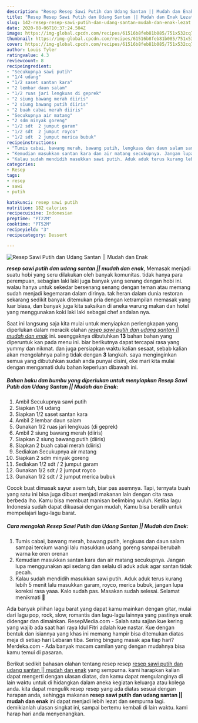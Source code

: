 ```yaml
---
description: "Resep Resep Sawi Putih dan Udang Santan || Mudah dan Enak Lezat"
title: "Resep Resep Sawi Putih dan Udang Santan || Mudah dan Enak Lezat"
slug: 142-resep-resep-sawi-putih-dan-udang-santan-mudah-dan-enak-lezat
date: 2020-08-06T10:37:24.504Z
image: https://img-global.cpcdn.com/recipes/61516b8feb81b085/751x532cq70/resep-sawi-putih-dan-udang-santan-mudah-dan-enak-foto-resep-utama.jpg
thumbnail: https://img-global.cpcdn.com/recipes/61516b8feb81b085/751x532cq70/resep-sawi-putih-dan-udang-santan-mudah-dan-enak-foto-resep-utama.jpg
cover: https://img-global.cpcdn.com/recipes/61516b8feb81b085/751x532cq70/resep-sawi-putih-dan-udang-santan-mudah-dan-enak-foto-resep-utama.jpg
author: Louis Tyler
ratingvalue: 4.3
reviewcount: 8
recipeingredient:
- "Secukupnya sawi putih"
- "1/4 udang"
- "1/2 saset santan kara"
- "2 lembar daun salam"
- "1/2 ruas jari lengkuas di geprek"
- "2 siung bawang merah diiris"
- "2 siung bawang putih diiris"
- "2 buah cabai merah diiris"
- "Secukupnya air matang"
- "2 sdm minyak goreng"
- "1/2 sdt  2 jumput garam"
- "1/2 sdt  2 jumput royco"
- "1/2 sdt  2 jumput merica bubuk"
recipeinstructions:
- "Tumis cabai, bawang merah, bawang putih, lengkuas dan daun salam sampai tercium wangi lalu masukkan udang goreng sampai berubah warna ke oren orenan"
- "Kemudian masukkan santan kara dan air matang secukupnya. Jangan lupa menggunakan api sedang dan selalu di aduk aduk agar santan tidak pecah."
- "Kalau sudah mendidih masukkan sawi putih. Aduk aduk terus kurang lebih 5 menit lalu masukkan garam, royco, merica bubuk, jangan lupa koreksi rasa yaaa. Kalo sudah pas. Masakan sudah selesai. Selamat menikmati 🤗"
categories:
- Resep
tags:
- resep
- sawi
- putih

katakunci: resep sawi putih 
nutrition: 182 calories
recipecuisine: Indonesian
preptime: "PT22M"
cooktime: "PT52M"
recipeyield: "3"
recipecategory: Dessert

---
```



![Resep Sawi Putih dan Udang Santan || Mudah dan Enak](https://img-global.cpcdn.com/recipes/61516b8feb81b085/751x532cq70/resep-sawi-putih-dan-udang-santan-mudah-dan-enak-foto-resep-utama.jpg)

<b><i>resep sawi putih dan udang santan || mudah dan enak</i></b>, Memasak menjadi suatu hobi yang seru dilakukan oleh banyak komunitas. tidak hanya para perempuan, sebagian laki laki juga banyak yang senang dengan hobi ini. walau hanya untuk sekedar bersenang senang dengan teman atau memang sudah menjadi kegemaran dalam dirinya. tak heran dalam dunia restoran sekarang sedikit banyak ditemukan pria dengan ketrampilan memasak yang luar biasa, dan banyak juga kita saksikan di aneka warung makan dan hotel yang menggunakan koki laki laki sebagai chef andalan nya.


Saat ini langsung saja kita mulai untuk menyiapkan perlengkapan yang diperlukan dalam meracik olahan <u><i>resep sawi putih dan udang santan || mudah dan enak</i></u> ini. seenggaknya dibutuhkan <b>13</b> bahan bahan yang diperuntuk kan pada menu ini. biar berikutnya dapat tercapai rasa yang yummy dan nikmat. dan juga persiapkan waktu kalian sesaat, sebab kalian akan mengolahnya paling tidak dengan <b>3</b> langkah. saya menginginkan semua yang dibutuhkan sudah anda punyai disini, oke mari kita mulai dengan mengamati dulu bahan keperluan dibawah ini.

<!--inarticleads1-->

##### Bahan baku dan bumbu yang diperlukan untuk menyiapkan Resep Sawi Putih dan Udang Santan || Mudah dan Enak:

1. Ambil Secukupnya sawi putih
1. Siapkan 1/4 udang
1. Siapkan 1/2 saset santan kara
1. Ambil 2 lembar daun salam
1. Gunakan 1/2 ruas jari lengkuas (di geprek)
1. Ambil 2 siung bawang merah (diiris)
1. Siapkan 2 siung bawang putih (diiris)
1. Siapkan 2 buah cabai merah (diiris)
1. Sediakan Secukupnya air matang
1. Siapkan 2 sdm minyak goreng
1. Sediakan 1/2 sdt / 2 jumput garam
1. Gunakan 1/2 sdt / 2 jumput royco
1. Gunakan 1/2 sdt / 2 jumput merica bubuk


Cocok buat dimasak sayur asem tuh, biar pas asemnya. Tapi, ternyata buah yang satu ini bisa juga dibuat menjadi makanan lain dengan cita rasa berbeda lho. Kamu bisa membuat manisan belimbing wuluh. Ketika lagu Indonesia sudah dapat dikuasai dengan mudah, Kamu bisa beralih untuk mempelajari lagu-lagu barat. 

<!--inarticleads2-->

##### Cara mengolah Resep Sawi Putih dan Udang Santan || Mudah dan Enak:

1. Tumis cabai, bawang merah, bawang putih, lengkuas dan daun salam sampai tercium wangi lalu masukkan udang goreng sampai berubah warna ke oren orenan
1. Kemudian masukkan santan kara dan air matang secukupnya. Jangan lupa menggunakan api sedang dan selalu di aduk aduk agar santan tidak pecah.
1. Kalau sudah mendidih masukkan sawi putih. Aduk aduk terus kurang lebih 5 menit lalu masukkan garam, royco, merica bubuk, jangan lupa koreksi rasa yaaa. Kalo sudah pas. Masakan sudah selesai. Selamat menikmati 🤗


Ada banyak pilihan lagu barat yang dapat kamu mainkan dengan gitar, mulai dari lagu pop, rock, slow, romantis dan lagu-lagu lainnya yang pastinya enak didengar dan dimainkan. ResepMedia.com - Salah satu sajian kue kering yang wajib ada saat hari raya Idul Fitri adalah kue nastar. Kue dengan bentuk dan isiannya yang khas ini memang hampir bisa ditemukan diatas meja di setiap hari Lebaran tiba. Sering bingung masak apa tiap hari? Merdeka.com - Ada banyak macam camilan yang dengan mudahnya bisa kamu temui di pasaran. 

Berikut sedikit bahasan olahan tentang resep resep <u>resep sawi putih dan udang santan || mudah dan enak</u> yang sempurna. kami harapkan kalian dapat mengerti dengan ulasan diatas, dan kamu dapat mengulanginya di lain waktu untuk di hidangkan dalam aneka kegiatan keluarga atau kolega anda. kita dapat mengulik resep resep yang ada diatas sesuai dengan harapan anda, sehingga makanan <b>resep sawi putih dan udang santan || mudah dan enak</b> ini dapat menjadi lebih lezat dan sempurna lagi. demikianlah ulasan singkat ini, sampai bertemu kembali di lain waktu. kami harap hari anda menyenangkan.
